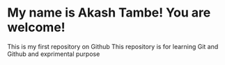 # My name is Akash Tambe! You are welcome!

This is my first repository on Github
This repository is for learning Git and Github and exprimental purpose
